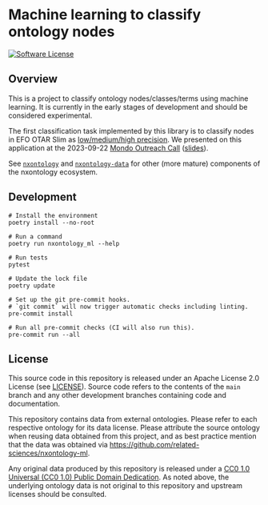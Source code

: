 # Machine learning to classify ontology nodes

[![Software License](https://img.shields.io/github/license/related-sciences/nxontology-ml?style=for-the-badge&logo=Apache&logoColor=white)](https://github.com/related-sciences/nxontology-ml/blob/main/LICENSE)  

## Overview

This is a project to classify ontology nodes/classes/terms using machine learning.
It is currently in the early stages of development and should be considered experimental.

The first classification task implemented by this library is to classify nodes in EFO OTAR Slim as [low/medium/high precision](https://github.com/related-sciences/nxontology-ml/issues/2).
We presented on this application at the 2023-09-22 [Mondo Outreach Call](https://mondo.monarchinitiative.org/pages/workshop/ "Mondo Disease Ontology Workshops and Outreach Calls")
([slides](https://slides.com/dhimmel/efo-disease-precision "Classifying EFO/MONDO diseases as low, medium, or high precision using nxontology-ml")).

See [`nxontology`](https://github.com/related-sciences/nxontology) and [`nxontology-data`](https://github.com/related-sciences/nxontology-data) for other (more mature) components of the nxontology ecosystem.

## Development

```shell
# Install the environment
poetry install --no-root

# Run a command
poetry run nxontology_ml --help

# Run tests
pytest

# Update the lock file
poetry update

# Set up the git pre-commit hooks.
# `git commit` will now trigger automatic checks including linting.
pre-commit install

# Run all pre-commit checks (CI will also run this).
pre-commit run --all
```

## License

This source code in this repository is released under an Apache License 2.0 License
(see [LICENSE](LICENSE)).
Source code refers to the contents of the `main` branch and any other development branches containing code and documentation.

This repository contains data from external ontologies.
Please refer to each respective ontology for its data license.
Please attribute the source ontology when reusing data obtained from this project,
and as best practice mention that the data was obtained via <https://github.com/related-sciences/nxontology-ml>.

Any original data produced by this repository is released under a [CC0 1.0 Universal (CC0 1.0) Public Domain Dedication](https://creativecommons.org/publicdomain/zero/1.0/).
As noted above, the underlying ontology data is not original to this repository and upstream licenses should be consulted.
